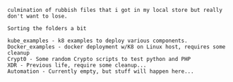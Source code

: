 
    culmination of rubbish files that i got in my local store but really don't want to lose.

    Sorting the folders a bit

    kube_examples - k8 examples to deploy various components.
    Docker_examples - docker deployment w/K8 on Linux host, requires some cleanup
    Crypt0 - Some random Crypto scripts to test python and PHP
    XDR - Previous life, require some cleanup...
    Automation - Currently empty, but stuff will happen here...
